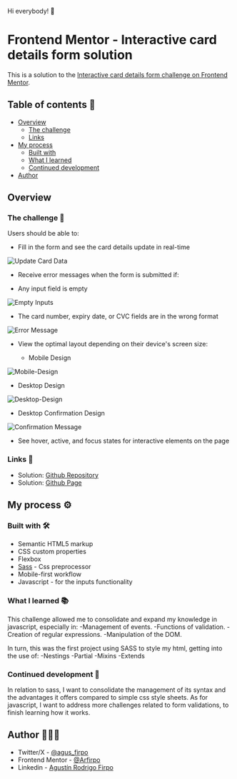 Hi everybody! 👋

# Frontend Mentor - Interactive card details form solution

This is a solution to the [Interactive card details form challenge on Frontend Mentor](https://www.frontendmentor.io/challenges/interactive-card-details-form-XpS8cKZDWw).

## Table of contents  🧾

- [Overview](#overview)
  - [The challenge](#the-challenge)
  - [Links](#links)
- [My process](#my-process)
  - [Built with](#built-with)
  - [What I learned](#what-i-learned)
  - [Continued development](#continued-development)
- [Author](#author)

## Overview

### The challenge  🎯

Users should be able to:

- Fill in the form and see the card details update in real-time

![Update Card Data](./assets/images/desktop-design-fill&update-in-real-time.jpg)

- Receive error messages when the form is submitted if:

- Any input field is empty

![Empty Inputs](./assets/images/desktop-design-empty-field-msg.jpg)


  - The card number, expiry date, or CVC fields are in the wrong format

![Error Message](./assets/images/desktop-design-error-msg.jpg)

- View the optimal layout depending on their device's screen size:
  
  - Mobile Design

![Mobile-Design](./assets/images/mobile-design.jpg)
  - Desktop Design
  
![Desktop-Design](./assets/images/desktop-design.jpg)

  - Desktop Confirmation Design

![Confirmation Message](./assets/images/desktop-design-confirmation-msg.jpg)

- See hover, active, and focus states for interactive elements on the page

### Links 🔗

- Solution: [Github Repository](https://github.com/Arfirpo/interactive-card-details-form-main)
- Solution: [Github Page](https://arfirpo.github.io/interactive-card-details-form-main/)

## My process ⚙️

### Built with 🛠️

- Semantic HTML5 markup
- CSS custom properties
- Flexbox
- [Sass](https://sass-lang.com/) - Css preprocessor
- Mobile-first workflow
- Javascript - for the inputs functionality

### What I learned 📚

This challenge allowed me to consolidate and expand my knowledge in javascript, especially in:
-Management of events.
-Functions of validation.
-Creation of regular expressions.
-Manipulation of the DOM.

In turn, this was the first project using SASS to style my html, getting into the use of:
-Nestings
-Partial
-Mixins
-Extends

### Continued development 🔨

In relation to sass, I want to consolidate the management of its syntax and the advantages it offers compared to simple css style sheets.
As for javascript, I want to address more challenges related to form validations, to finish learning how it works.

## Author 🙋🏻‍♂️

- Twitter/X - [@agus_firpo](https://twitter.com/agus_firpo)
- Frontend Mentor - [@Arfirpo](https://www.frontendmentor.io/profile/Arfirpo)
- Linkedin - [Agustín Rodrigo Firpo](https://www.linkedin.com/in/agustin-rodrigo-firpo-0aa86697/)